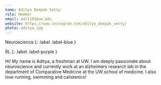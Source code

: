 ```yaml
---
name: Aditya Deepak Setty
role: Member
email: ads1103@uw.edu
website: https://www.instagram.com/aditya_deepak_setty/
photo: aditya.jpg
---
```


Neuroscience
{: .label .label-blue }

RL
{: .label .label-purple }

Hi! My name is Aditya, a freshman at UW. I am deeply passionate about neuroscience and currently work at an alzheimers research lab in the department of Comparative Medicine at the UW school of medicine. I also love running, swimming and calistenics!
